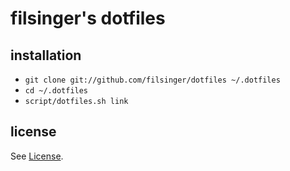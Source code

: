 # filsinger's dotfiles

## installation
- `git clone git://github.com/filsinger/dotfiles ~/.dotfiles`
- `cd ~/.dotfiles`
- `script/dotfiles.sh link`

## license
See [License](https://github.com/filsinger/dotfiles/blob/master/License.md).
